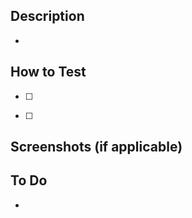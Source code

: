 ## Description

<!-- Provide a brief summary of your changes -->
 - 

## How to Test
<!-- Describe what testing you've done -->
 - [ ] 

<!-- Describe what testing you've done -->

- [ ]

## Screenshots (if applicable)
<!-- Add screenshots here if there are UI changes -->

## To Do
<!-- Describe what testing you've done -->
 - 
